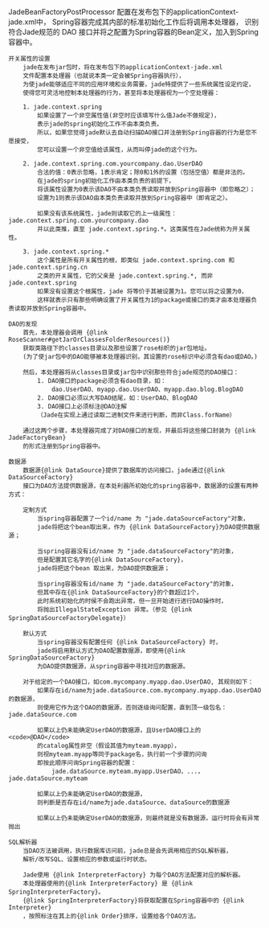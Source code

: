 JadeBeanFactoryPostProcessor
    配置在发布包下的applicationContext-jade.xml中，
    Spring容器完成其内部的标准初始化工作后将调用本处理器，
    识别符合Jade规范的 DAO 接口并将之配置为Spring容器的Bean定义，加入到Spring容器中。

    开关属性的设置
        jade在发布jar包时，将在发布包下的applicationContext-jade.xml
        文件配置本处理器（也就说本类一定会被Spring容器执行），
        为使jade能够适应不同的应用环境和业务需要，jade特提供了一些系统属性设定约定，
        使得您可灵活地控制本处理器的行为，甚至将本处理器视为一个空处理器：

        1. jade.context.spring
            如果设置了一个非空属性值(非空时应该填写什么值Jade不做规定)，
            表示jade的spring初始化工作不由本类负责。
            所以，如果您觉得jade默认去自动扫描DAO接口并注册到Spring容器的行为是您不愿接受，
            您可以设置一个非空值给该属性，从而叫停jade的这个行为。

        2. jade.context.spring.com.yourcompany.dao.UserDAO
            合法的值：0表示忽略，1表示肯定；除0和1外的设置（包括空值）都是非法的。
            在jade的spring初始化工作由本类负责的前提下，
            将该属性设置为0表示该DAO不由本类负责读取并放到Spring容器中（即忽略之）；
            设置为1则表示该DAO由本类负责读取并放到Spring容器中（即肯定之）。

            如果没有该系统属性，jade则读取它的上一级属性：jade.context.spring.com.yourcompany.dao
            并以此类推，直至 jade.context.spring.*。这类属性在Jade统称为开关属性。

        3. jade.context.spring.*
            这个属性是所有开关属性的根，即类似 jade.context.spring.com 和 jade.context.spring.cn
            之类的开关属性，它的父亲是 jade.context.spring.*, 而非 jade.context.spring
            如果没有设置这个根属性，jade 将等价于其被设置为1。您可以将之设置为0，
            这样就表示只有那些明确设置了开关属性为1的package或接口的类才由本处理器负责读取并放到Spring容器中。

    DAO的发现
        首先，本处理器会调用 {@link RoseScanner#getJarOrClassesFolderResources()}
        获取类路径下的classes目录以及那些设置了rose标帜的jar包地址。
        (为了使jar包中的DAO能够被本处理器识别，其设置的rose标识中必须含有dao或DAO。)

        然后，本处理器将从classes目录或jar包中识别那些符合jade规范的DAO接口：
            1. DAO接口的package必须含有dao目录，如：
                dao.UserDAO、myapp.dao.UserDAO、myapp.dao.blog.BlogDAO
            2. DAO接口必须以大写DAO结尾，如：UserDAO、BlogDAO
            3. DAO接口上必须标注@DAO注解
            （Jade在实现上通过读取二进制文件来进行判断，而非Class.forName）

        通过这两个步骤，本处理器完成了对DAO接口的发现，并最后将这些接口封装为 {@link JadeFactoryBean}
        的形式注册到Spring容器中。

    数据源
        数据源{@link DataSource}提供了数据库的访问接口，jade通过{@link DataSourceFactory}
        接口为DAO方法提供数据源，在本处利器所初始化的spring容器中，数据源的设置有两种方式：

        定制方式
            当spring容器配置了一个id/name 为 "jade.dataSourceFactory"对象，
            jade将把这个bean取出来，作为 {@link DataSourceFactory}为DAO提供数据源；

            当spring容器没有id/name 为 "jade.dataSourceFactory"的对象，
            但是配置其它名字的{@link DataSourceFactory}，
            jade将把这个bean 取出来，为DAO提供数据源；

            当spring容器没有id/name 为 "jade.dataSourceFactory"的对象，
            但其中存在{@link DataSourceFactory}的个数超过1个，
            此时系统初始化的时侯不会跑出异常，但一旦开始进行进行DAO操作时，
            将抛出IllegalStateException 异常。（参见 {@link SpringDataSourceFactoryDelegate}）

        默认方式
            当spring容器没有配置任何 {@link DataSourceFactory} 时，
            jade将启用默认方式为DAO配置数据源，即使用{@link SpringDataSourceFactory}
            为DAO提供数据源，从spring容器中寻找对应的数据源。

        对于给定的一个DAO接口，如com.mycompany.myapp.dao.UserDAO, 其规则如下：
            如果存在id/name为jade.dataSource.com.mycompany.myapp.dao.UserDAO的数据源，
            则使用它作为这个DAO的数据源，否则逐级询问配置，直到顶一级包名：jade.dataSource.com

            如果以上仍未能确定UserDAO的数据源，且UserDAO接口上的<code>@DAO</code>
            的catalog属性非空（假设其值为myteam.myapp），
            则视myteam.myapp等同于package名，执行前一个步骤的问询
            即按此顺序问询Spring容器的配置：
                jade.dataSource.myteam.myapp.UserDAO，...，jade.dataSource.myteam

            如果以上仍未能确定UserDAO的数据源，
            则判断是否存在id/name为jade.dataSource、dataSource的数据源

            如果以上仍未能确定UserDAO的数据源，则最终就是没有数据源，运行时将会有异常抛出

    SQL解析器
        当DAO方法被调用，执行数据库访问前，jade总是会先调用相应的SQL解析器，
        解析/改写SQL、设置相应的参数或运行时状态。

        Jade使用 {@link InterpreterFactory} 为每个DAO方法配置对应的解析器。
        本处理器使用的{@link InterpreterFactory} 是 {@link SpringInterpreterFactory}。
        {@link SpringInterpreterFactory}将获取配置在Spring容器中的 {@link Interpreter}
        ，按照标注在其上的{@link Order}排序，设置给各个DAO方法。